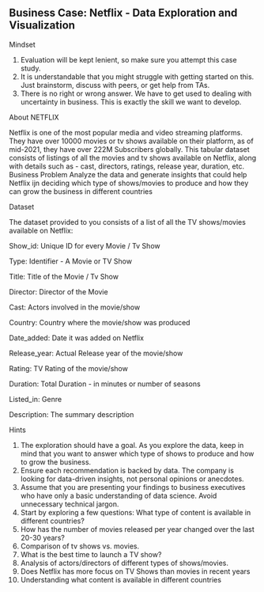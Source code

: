 ## Business Case: Netflix - Data Exploration and Visualization

Mindset
1.	Evaluation will be kept lenient, so make sure you attempt this case study.
2.	It is understandable that you might struggle with getting started on this. Just brainstorm, discuss with peers, or get help from TAs.
3.	There is no right or wrong answer. We have to get used to dealing with uncertainty in business. This is exactly the skill we want to develop.
   
About NETFLIX

Netflix is one of the most popular media and video streaming platforms. They have over 10000 movies or tv shows available on their platform, as of mid-2021, they have over 222M Subscribers globally. This tabular dataset consists of listings of all the movies and tv shows available on Netflix, along with details such as - cast, directors, ratings, release year, duration, etc.
Business Problem
Analyze the data and generate insights that could help Netflix ijn deciding which type of shows/movies to produce and how they can grow the business in different countries

Dataset

The dataset provided to you consists of a list of all the TV shows/movies available on Netflix:

Show_id: Unique ID for every Movie / Tv Show

Type: Identifier - A Movie or TV Show

Title: Title of the Movie / Tv Show

Director: Director of the Movie

Cast: Actors involved in the movie/show

Country: Country where the movie/show was produced

Date_added: Date it was added on Netflix

Release_year: Actual Release year of the movie/show

Rating: TV Rating of the movie/show

Duration: Total Duration - in minutes or number of seasons

Listed_in: Genre

Description: The summary description

Hints
1.	The exploration should have a goal. As you explore the data, keep in mind that you want to answer which type of shows to produce and how to grow the business.
2.	Ensure each recommendation is backed by data. The company is looking for data-driven insights, not personal opinions or anecdotes.
3.	Assume that you are presenting your findings to business executives who have only a basic understanding of data science. Avoid unnecessary technical jargon.
4.	Start by exploring a few questions: What type of content is available in different countries?
1.	How has the number of movies released per year changed over the last 20-30 years?
2.	Comparison of tv shows vs. movies.
3.	What is the best time to launch a TV show?
4.	Analysis of actors/directors of different types of shows/movies.
5.	Does Netflix has more focus on TV Shows than movies in recent years
6.	Understanding what content is available in different countries
